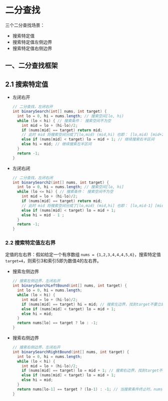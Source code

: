 # 二分查找

三个二分查找场景：
* 搜索特定值
* 搜索特定值左侧边界
* 搜索特定值右侧边界

## 一、二分查找框架

## 2.1 搜索特定值

* 左闭右开

  ```java
  // 二分查找，左闭右开
  int binarySearch(int[] nums, int target) {
    int lo = 0, hi = nums.length; // 搜索空间[lo, hi)
    while (lo < hi) { // 搜索条件： 搜索空间不为空
      int mid = lo + (hi-lo)/2;
      if (nums[mid] == target) return mid;
      // 此时 mid 将搜索空间分成了[lo,mid) (mid,hi) 也即： [lo,mid) [mid+1,hi)
      else if (nums[mid] < target) lo = mid + 1; // 继续搜索右半区间
      else hi = mid; // 继续搜索左半区间
    }
    return -1;
  }
  ```

* 左闭右闭

  ```java
  // 二分查找，左闭右闭
  int binarySearch2(int[] nums, int target) {
    int lo = 0, hi = nums.length; // 搜索空间[lo, hi]
    while (lo <= hi) { // 搜索条件： 搜索空间不为空
      int mid = lo + (hi-lo)/2;
      if (nums[mid] == target) return mid;
      // 此时 mid 将搜索空间分成了[lo,mid) (mid,hi] 也即： [lo,mid-1] [mid+1,hi]
      else if (nums[mid] < target) lo = mid + 1;
      else hi = mid - 1 ;
    }
    return -1;
  }
  ```

### 2.2 搜索特定值左右界

定值的左右界：假如给定一个有序数组 `nums = {1,2,3,4,4,4,5,6}`，搜索特定值 `target=4`，则索引3和索引5即为数值4的左右界。

* 搜索左侧边界

  ```java
  // 搜索左侧边界，左闭右开
  int binarySearchLeftBound(int[] nums, int target) {
    int lo = 0, hi = nums.length;
    while (lo < hi) {
      int mid = lo + (hi-lo)/2;
      if (nums[mid] == target) hi = mid; // 搜索左边界，找到target不要立即返回，而是缩小「搜索区间」的上界hi
      else if (nums[mid] < target) lo = mid + 1;
      else hi = mid;
    }
    return nums[lo] == target ? lo : -1;
  }
  ```

* 搜索右侧边界

  ```java
  // 搜索右侧边界，左闭右开
  int binarySearchRightBound(int[] nums, int target) {
    int lo = 0, hi = nums.length;
    while (lo < hi) {
      int mid = lo + (hi-lo)/2;
      if (nums[mid] == target) lo = mid + 1; // 搜索右边界，找到target不要立即返回，而是缩小「搜索区间」的下界lo
      else if (nums[mid] < target) lo = mid + 1;
      else hi = mid;
    }
    return nums[lo-1] == target ? (lo-1) : -1; // 当搜索条件终止时，nums[lo]一定不等于target，而nums[left-1]可能是target
  }
  ```

  